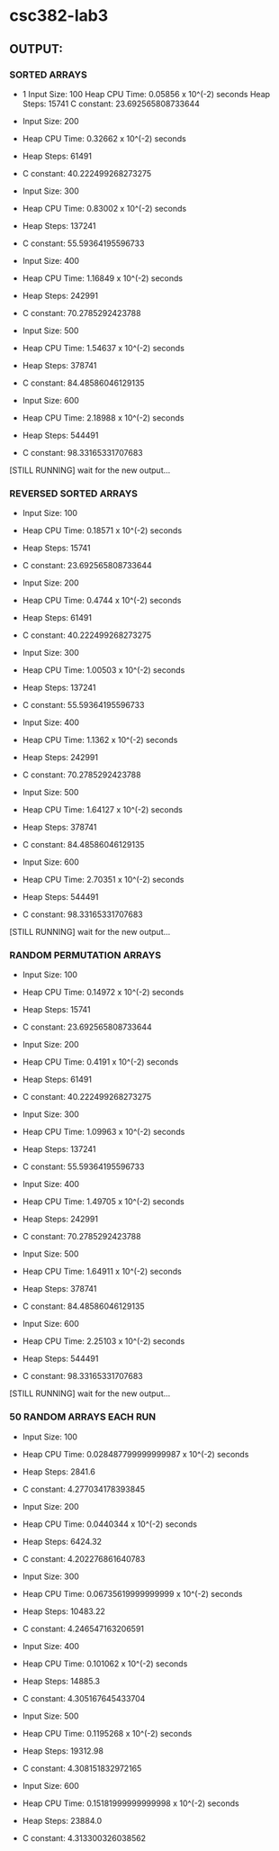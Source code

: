 # csc382-lab3

## OUTPUT:

### SORTED ARRAYS

- 1
Input Size:  100
Heap CPU Time:  0.05856 x 10^(-2) seconds
Heap Steps:  15741
C constant:  23.692565808733644

- Input Size:  200
- Heap CPU Time:  0.32662 x 10^(-2) seconds
- Heap Steps:  61491
- C constant:  40.222499268273275

- Input Size:  300
- Heap CPU Time:  0.83002 x 10^(-2) seconds
- Heap Steps:  137241
- C constant:  55.59364195596733

- Input Size:  400
- Heap CPU Time:  1.16849 x 10^(-2) seconds
- Heap Steps:  242991
- C constant:  70.2785292423788

- Input Size:  500
- Heap CPU Time:  1.54637 x 10^(-2) seconds
- Heap Steps:  378741
- C constant:  84.48586046129135

- Input Size:  600
- Heap CPU Time:  2.18988 x 10^(-2) seconds
- Heap Steps:  544491
- C constant:  98.33165331707683

[STILL RUNNING] wait for the new output...

### REVERSED SORTED ARRAYS

- Input Size:  100
- Heap CPU Time:  0.18571 x 10^(-2) seconds
- Heap Steps:  15741
- C constant:  23.692565808733644

- Input Size:  200
- Heap CPU Time:  0.4744 x 10^(-2) seconds
- Heap Steps:  61491
- C constant:  40.222499268273275

- Input Size:  300
- Heap CPU Time:  1.00503 x 10^(-2) seconds
- Heap Steps:  137241
- C constant:  55.59364195596733

- Input Size:  400
- Heap CPU Time:  1.1362 x 10^(-2) seconds
- Heap Steps:  242991
- C constant:  70.2785292423788

- Input Size:  500
- Heap CPU Time:  1.64127 x 10^(-2) seconds
- Heap Steps:  378741
- C constant:  84.48586046129135

- Input Size:  600
- Heap CPU Time:  2.70351 x 10^(-2) seconds
- Heap Steps:  544491
- C constant:  98.33165331707683

[STILL RUNNING] wait for the new output...

### RANDOM PERMUTATION ARRAYS

- Input Size:  100
- Heap CPU Time:  0.14972 x 10^(-2) seconds
- Heap Steps:  15741
- C constant:  23.692565808733644

- Input Size:  200
- Heap CPU Time:  0.4191 x 10^(-2) seconds
- Heap Steps:  61491
- C constant:  40.222499268273275

- Input Size:  300
- Heap CPU Time:  1.09963 x 10^(-2) seconds
- Heap Steps:  137241
- C constant:  55.59364195596733

- Input Size:  400
- Heap CPU Time:  1.49705 x 10^(-2) seconds
- Heap Steps:  242991
- C constant:  70.2785292423788

- Input Size:  500
- Heap CPU Time:  1.64911 x 10^(-2) seconds
- Heap Steps:  378741
- C constant:  84.48586046129135

- Input Size:  600
- Heap CPU Time:  2.25103 x 10^(-2) seconds
- Heap Steps:  544491
- C constant:  98.33165331707683

[STILL RUNNING] wait for the new output...

### 50 RANDOM ARRAYS EACH RUN

- Input Size:  100
- Heap CPU Time:  0.028487799999999987 x 10^(-2) seconds
- Heap Steps:  2841.6
- C constant:  4.277034178393845

- Input Size:  200
- Heap CPU Time:  0.0440344 x 10^(-2) seconds
- Heap Steps:  6424.32
- C constant:  4.202276861640783

- Input Size:  300
- Heap CPU Time:  0.06735619999999999 x 10^(-2) seconds
- Heap Steps:  10483.22
- C constant:  4.246547163206591

- Input Size:  400
- Heap CPU Time:  0.101062 x 10^(-2) seconds
- Heap Steps:  14885.3
- C constant:  4.305167645433704

- Input Size:  500
- Heap CPU Time:  0.1195268 x 10^(-2) seconds
- Heap Steps:  19312.98
- C constant:  4.308151832972165

- Input Size:  600
- Heap CPU Time:  0.15181999999999998 x 10^(-2) seconds
- Heap Steps:  23884.0
- C constant:  4.313300326038562
